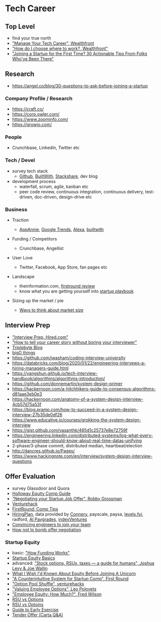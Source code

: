 # Tech Career

## Top Level
- find your true north
- ["Manage Your Tech Career", Wealthfront](https://blog.wealthfront.com/startup-employee-equity-compensation/)
- ["How do I choose where to work?, Wealthfront"](https://blog.wealthfront.com/choose-right-job-company/)
- ["Joining a Startup for the First Time? 30 Actionable Tips From Folks Who've Been There"](https://review.firstround.com/30-tips-for-new-startup-employees)

## Research
- https://angel.co/blog/30-questions-to-ask-before-joining-a-startup

### Company Profile / Research
- https://craft.co/
- https://corp.owler.com/
- https://www.zoominfo.com/
- https://growjo.com/

### People
- Crunchbase, Linkedin, Twitter etc

### Tech / Devel
- survey tech stack
  - [Github](https://github.com), [BuiltWith](https://builtwith.com/), [Stackshare](http://stackshare.io/), dev blog
- development process
  - waterfall, scrum, agile, kanban etc
  - peer code review, continuous integration, continuous delivery, test-driven, doc-driven, design-drive etc

### Business
- Traction
  - [AppAnnie](https://www.appannie.com/), [Google Trends](https://www.google.com/trends), [Alexa](http://www.alexa.com/), [builtwith](https://builtwith.com/)

- Funding / Competitors
  - Crunchbase, Angellist
  
- User Love
  - Twitter, Facebook, App Store, fan pages etc

- Landscape
  - theinformation.com, [firstround review](http://firstround.com/review/)
  - know what you are getting yourself into [startup playbook](http://playbook.samaltman.com/)

- Sizing up the market / pie
  - [Ways to think about market size](http://ben-evans.com/benedictevans/2015/2/28/market-size) 

## Interview Prep
- ["Interview Prep, Hired.com"](https://blog.hired.com/pre-interview-prep/)
- ["How to tell your career story without boring your interviewer"](https://www.fastcompany.com/90221472/how-to-tell-your-career-story-without-boring-your-interviewer)
- [Triplebyte Blog](https://triplebyte.com/blog)
- [bigO things](http://www.bigocheatsheet.com/)
- https://github.com/jwasham/coding-interview-university
- https://databricks.com/blog/2020/01/22/engineering-intervews-a-hiring-managers-guide.html
- https://yangshun.github.io/tech-interview-handbook/algorithms/algorithms-introduction/
- https://github.com/donnemartin/system-design-primer
- https://hackernoon.com/a-hitchhikers-guide-to-consensus-algorithms-d81aae3eb0e3
- https://hackernoon.com/anatomy-of-a-system-design-interview-4cb57d75a53f
- https://blog.pramp.com/how-to-succeed-in-a-system-design-interview-27b35de0df26
- https://www.educative.io/courses/grokking-the-system-design-interview
- https://gist.github.com/vasanthk/485d1c25737e8e72759f
- https://engineering.linkedin.com/distributed-systems/log-what-every-software-engineer-should-know-about-real-time-datas-unifying
- 2-phase/3-phase commit, distributed median, heartbeat/election
- http://dancres.github.io/Pages/
- https://www.hackingnote.com/en/interview/system-design-interview-questions

## Offer Evaluation
- survey Glassdoor and Quora
- [Holloway Equity Comp Guide](https://www.holloway.com/g/equity-compensation)
- ["Negotiating your Startup Job Offer", Robby Grossman](http://rob.by/2013/negotiating-your-startup-job-offer/)
- [Venturehack](http://venturehacks.com/articles/job-offer)
- [FirstRound: Comp Tips](http://firstround.com/review/counterintuitive-comp-tips-for-the-unwary-and-uninitiated/)
- [HiringPlan](https://hiringplan.io/), data provided by [Connery](http://www.conneryconsulting.com/), payscale, paysa, [levels.fyi](https://www.levels.fyi/charts.html), radford, [AI Paygrades](https://aipaygrad.es/), [indexVentures](https://www.indexventures.com/optionplan)
- [Convincing engineers to join your team](https://triplebyte.com/blog/convincing-engineers-to-join-your-team)
- [How not to bomb offer negotiation](https://medium.freecodecamp.org/how-not-to-bomb-your-offer-negotiation-c46bb9bc7dea)

### Startup Equity
- basic: ["How Funding Works"](http://fundersandfounders.com/how-funding-works-splitting-equity/)
- [Startup Equity Basics](https://humaninterest.com/blog/startup-equity-basics-ask-stock-accept/)
- advanced: ["Stock options, RSUs, taxes — a guide for humans", Joshua Levy & Joe Wallin](https://github.com/jlevy/og-equity-compensation)
- [What I Wish I'd Known About Equity Before Joining A Unicorn](https://gist.github.com/yossorion/4965df74fd6da6cdc280ec57e83a202d)
- ["A Counterintuitive System for Startup Comp", First Round](http://firstround.com/review/A-Counterintuitive-System-for-Startup-Compensation/)
- ["Option Pool Shuffle", venturehacks](http://venturehacks.com/articles/option-pool-shuffle#market)
- ["Valuing Employee Options", Leo Polovets](http://codingvc.com/valuing-employee-options/)
- ["Employee Equity: How Much?", Fred Wilson](http://avc.com/2010/11/employee-equity-how-much/)
- [RSU vs Options](https://blog.wealthfront.com/stock-options-versus-rsu/)
- [RSU vs Optoins](https://www.capshare.com/blog/rsus-vs-options/)
- [Guide to Early Exercise](https://quip.com/XGxQAoOc6fEp/Guide-to-Early-Exercise)
- [Tender Offer (Carta Q&A)](https://carta.com/blog/tender-offer-faq/)
